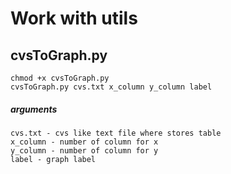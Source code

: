 # Work with utils

## cvsToGraph.py
```
chmod +x cvsToGraph.py
cvsToGraph.py cvs.txt x_column y_column label
```
##### arguments
```
cvs.txt - cvs like text file where stores table
x_column - number of column for x
y_column - number of column for y
label - graph label
```
